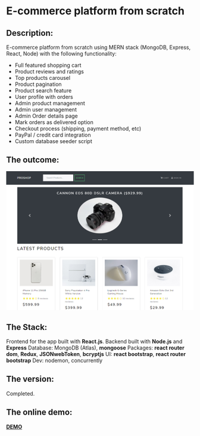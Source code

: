 # E-commerce platform from scratch
## Description: 
E-commerce platform from scratch using MERN stack (MongoDB, Express, React, Node) with the following functionality:
- Full featured shopping cart
- Product reviews and ratings
- Top products carousel
- Product pagination
- Product search feature
- User profile with orders
- Admin product management
- Admin user management
- Admin Order details page
- Mark orders as delivered option
- Checkout process (shipping, payment method, etc)
- PayPal / credit card integration
- Custom database seeder script

## The outcome: 
[![screenshot of the app](uploads/screenchot.png "screenshot of the app")](https://hyfproshopapp.herokuapp.com/)

## The Stack: 
Frontend for the app built with **React.js**. Backend built with **Node.js** and **Express**
Database: MongoDB (Atlas), **mongoose**
Packages: **react router dom**, **Redux**, **JSONwebToken**, **bcryptjs**
UI: **react bootstrap**, **react router bootstrap**
Dev: nodemon, concurrently

## The version: 
Completed.

## The online demo: 
[**DEMO**](https://hyfproshopapp.herokuapp.com/)

